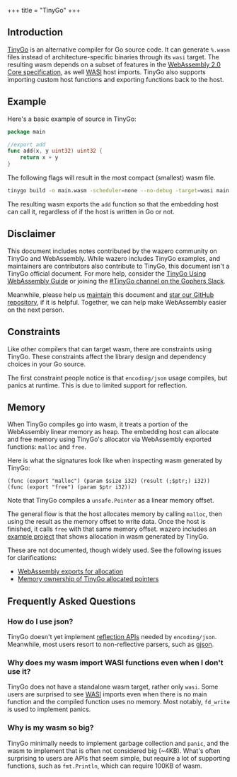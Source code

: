 +++
title = "TinyGo"
+++

## Introduction

[TinyGo][1] is an alternative compiler for Go source code. It can generate
`%.wasm` files instead of architecture-specific binaries through its `wasi`
target. The resulting wasm depends on a subset of features in the [WebAssembly
2.0 Core specification][2], as well [WASI][3] host imports. TinyGo also
supports importing custom host functions and exporting functions back to the
host.

## Example

Here's a basic example of source in TinyGo:

```go
package main

//export add
func add(x, y uint32) uint32 {
	return x + y
}
```

The following flags will result in the most compact (smallest) wasm file.
```bash
tinygo build -o main.wasm -scheduler=none --no-debug -target=wasi main.go
```

The resulting wasm exports the `add` function so that the embedding host can
call it, regardless of if the host is written in Go or not.

## Disclaimer

This document includes notes contributed by the wazero community on TinyGo and
WebAssembly. While wazero includes TinyGo examples, and maintainers are
contributors also contribute to TinyGo, this document isn't a TinyGo official
document. For more help, consider the [TinyGo Using WebAssembly Guide][4] or
joining the [#TinyGo channel on the Gophers Slack][5].

Meanwhile, please help us [maintain][6] this document and [star our GitHub
repository][7], if it is helpful. Together, we can help make WebAssembly easier
on the next person.

## Constraints

Like other compilers that can target wasm, there are constraints using TinyGo.
These constraints affect the library design and dependency choices in your Go
source.

The first constraint people notice is that `encoding/json` usage compiles, but
panics at runtime. This is due to limited support for reflection.

## Memory

When TinyGo compiles go into wasm, it treats a portion of the WebAssembly
linear memory as heap. The embedding host can allocate and free memory using
TinyGo's allocator via WebAssembly exported functions: `malloc` and `free`.

Here is what the signatures look like when inspecting wasm generated by TinyGo:
```webassembly
(func (export "malloc") (param $size i32) (result (;$ptr;) i32))
(func (export "free") (param $ptr i32))
```
Note that TinyGo compiles a `unsafe.Pointer` as a linear memory offset.

The general flow is that the host allocates memory by calling `malloc`, then
using the result as the memory offset to write data. Once the host is finished,
it calls `free` with that same memory offset. wazero includes an [example
project][8] that shows allocation in wasm generated by TinyGo.

These are not documented, though widely used. See the following issues for
clarifications:
* [WebAssembly exports for allocation][9]
* [Memory ownership of TinyGo allocated pointers][10]

## Frequently Asked Questions

### How do I use json?
TinyGo doesn't yet implement [reflection APIs][11] needed by `encoding/json`.
Meanwhile, most users resort to non-reflective parsers, such as [gjson][12].

### Why does my wasm import WASI functions even when I don't use it?
TinyGo does not have a standalone wasm target, rather only `wasi`. Some users
are surprised to see [WASI][3] imports even when there is no main function and
the compiled function uses no memory. Most notably, `fd_write` is used to
implement panics.

### Why is my wasm so big?
TinyGo minimally needs to implement garbage collection and `panic`, and the
wasm to implement that is often not considered big (~4KB). What's often
surprising to users are APIs that seem simple, but require a lot of supporting
functions, such as `fmt.Println`, which can require 100KB of wasm.

[1]: https://tinygo.org/
[2]: https://www.w3.org/TR/2022/WD-wasm-core-2-20220419/
[3]: https://github.com/WebAssembly/WASI
[4]: https://tinygo.org/docs/guides/webassembly/
[5]: https://github.com/tinygo-org/tinygo#getting-help
[6]: https://github.com/tetratelabs/wazero/tree/main/site/content/languages/tinygo.md
[7]: https://github.com/tetratelabs/wazero/stargazers
[8]: https://github.com/tetratelabs/wazero/tree/main/examples/allocation/tinygo
[9]: https://github.com/tinygo-org/tinygo/issues/2788
[10]: https://github.com/tinygo-org/tinygo/issues/2787
[11]: https://github.com/tinygo-org/tinygo/issues/2660
[12]: https://github.com/tidwall/gjson
